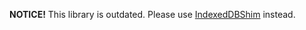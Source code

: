 **NOTICE!**
This library is outdated. Please use [IndexedDBShim](https://github.com/axemclion/IndexedDBShim) instead.

